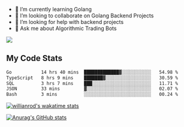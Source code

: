 
- 🌱 I’m currently learning Golang
- 👯 I’m looking to collaborate on Golang Backend Projects
- 🤔 I’m looking for help with backend projects
- 💬 Ask me about Algorithmic Trading Bots

![](https://github-profile-trophy.vercel.app/?username=kevinbarrero)

## My Code Stats

<!--START_SECTION:waka-->

```txt
Go           14 hrs 40 mins  █████████████▓░░░░░░░░░░░   54.98 %
TypeScript   8 hrs 9 mins    ███████▓░░░░░░░░░░░░░░░░░   30.59 %
SQL          3 hrs 7 mins    ███░░░░░░░░░░░░░░░░░░░░░░   11.71 %
JSON         33 mins         ▓░░░░░░░░░░░░░░░░░░░░░░░░   02.07 %
Bash         3 mins          ░░░░░░░░░░░░░░░░░░░░░░░░░   00.24 %
```

<!--END_SECTION:waka-->

[![willianrod's wakatime stats](https://github-readme-stats.vercel.app/api/wakatime?username=holdandup&layout=compact&theme=react&custom_title=Wakatime%20All%20Time%20Stats&langs_count=8)](https://github.com/anuraghazra/github-readme-stats)

[![Anurag's GitHub stats](https://github-readme-stats.vercel.app/api?username=Kevinbarrero)](https://github.com/anuraghazra/github-readme-stats)




